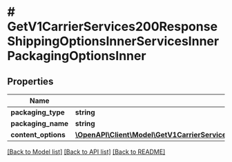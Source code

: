 # # GetV1CarrierServices200ResponseShippingOptionsInnerServicesInnerPackagingOptionsInner

## Properties

Name | Type | Description | Notes
------------ | ------------- | ------------- | -------------
**packaging_type** | **string** |  | [optional]
**packaging_name** | **string** |  | [optional]
**content_options** | [**\OpenAPI\Client\Model\GetV1CarrierServices200ResponseShippingOptionsInnerServicesInnerPackagingOptionsInnerContentOptionsInner[]**](GetV1CarrierServices200ResponseShippingOptionsInnerServicesInnerPackagingOptionsInnerContentOptionsInner.md) |  | [optional]

[[Back to Model list]](../../README.md#models) [[Back to API list]](../../README.md#endpoints) [[Back to README]](../../README.md)
